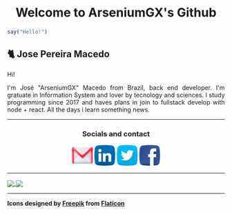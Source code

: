 <h1 align="center">Welcome to ArseniumGX's Github </h1>

```ts
say("Hello!")
```

<link rel="preconnect" href="https://fonts.gstatic.com">
<link href="https://fonts.googleapis.com/css2?family=New+Tegomin&display=swap" rel="stylesheet"> 

## 🐈 **Jose Pereira Macedo**

<p>Hi!</p>
<p align="justify">I'm José "ArseniumGX" Macedo from Brazil, back end developer. I'm gratuate in Information System and lover by tecnology and sciences. I study programming  since 2017 and haves plans in join to fullstack develop with node + react. All the days i learn something news.
</p>

<hr>

<h3 align="center">Socials and contact</h3>

<p align="center">
   <a href="mailto:8glibibag@relay.firefox.com"><img width="48px" src="./icons/gmail.svg" alt="Gmail" /></a>
   <a href="https://www.linkedin.com/in/arseniumgx"><img width="48px" src="./icons/linkedin.svg" alt="Linkedin" /></a>
   <a href="https://twitter.com/arseniumgx"><img width="48px" src="./icons/twitter.svg" alt="Twitter" /></a>
   <a href="https://www.facebook.com/arseniumgx"><img width="48px" src="./icons/facebook.svg" alt="Facebook" /></a>
</p>


<hr>


<a href="https://github.com/ArseniumGX">
  <img height=180px align="center" src="https://github-readme-stats.vercel.app/api?username=arseniumgx&show_icons=true&theme=midnight-purple&custom_title=ArseniumGX's+Github+stats" />
</a>
<a href="https://github.com/ArseniumGX">
  <img height=180px align="center" src="https://github-readme-stats.vercel.app/api/top-langs/?username=arseniumgx&layout=compact&theme=midnight-purple" />
</a>

<hr>

<strong>Icons designed by <a href="https://www.freepik.com" title="Freepik">Freepik</a> from <a href="https://www.flaticon.com/" title="Flaticon">Flaticon</a></strong>


<!---
ArseniumGX/ArseniumGX is a ✨ special ✨ repository because its `README.md` (this file) appears on your GitHub profile.
You can click the Preview link to take a look at your changes.
--->
